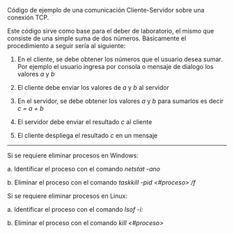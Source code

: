 Código de ejemplo de una comunicación Cliente-Servidor sobre una conexión TCP.

Este código sirve como base para el deber de laboratorio, el mismo que consiste de una simple suma de dos números. Básicamente el procedimiento a seguir sería al siguiente:

1) En el cliente, se debe obtener los números que el usuario desea sumar. Por ejemplo el usuario ingresa por consola o mensaje de dialogo los valores *a* y *b*

2) El cliente debe enviar los valores de *a* y *b* al servidor

3) En el servidor, se debe obtener los valores *a* y *b* para sumarlos es decir *c = a + b*

4) El servidor debe enviar el resultado *c* al cliente

5) El cliente despliega el resultado *c* en un mensaje


***********************************************************************************************
Si se requiere eliminar procesos en Windows:

a. Identificar el proceso con el comando *netstat -ano*

b. Eliminar el proceso con el comando *taskkill -pid <#proceso> /f*

Si se requiere eliminar procesos en Linux:

a. Identificar el proceso con el comando *lsof -i:<port>*

b. Eliminar el proceso con el comando *kill <#proceso>*
